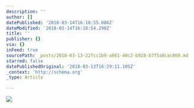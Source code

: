 ```yaml
---
description: ''
author: []
datePublished: '2018-03-14T16:18:55.086Z'
dateModified: '2018-03-14T16:18:54.290Z'
title: ''
publisher: {}
via: {}
inFeed: true
sourcePath: _posts/2018-03-13-22fcc1b9-a661-40c2-b928-b7f5a8cac069.md
starred: false
datePublishedOriginal: '2018-03-13T16:29:11.105Z'
_context: 'http://schema.org'
_type: Article

---
```

![](https://the-grid-user-content.s3-us-west-2.amazonaws.com/d55be0fc-d0c4-4995-98c9-e334aadffbfa.jpg)